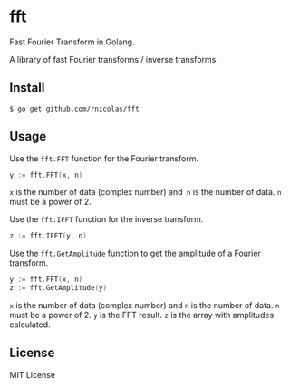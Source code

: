 # fft

Fast Fourier Transform in Golang.

A library of fast Fourier transforms / inverse transforms.

## Install

    $ go get github.com/rnicolas/fft

## Usage

Use the `fft.FFT` function for the Fourier transform.

```go
y := fft.FFT(x, n)
```

`x` is the number of data (complex number) and` n` is the number of data. `n` must be a power of 2.

Use the `fft.IFFT` function for the inverse transform.

```go
z := fft.IFFT(y, n)
```

Use the `fft.GetAmplitude` function to get the amplitude of a Fourier transform.

```go
y := fft.FFT(x, n)
z := fft.GetAmplitude(y)
```

`x` is the number of data (complex number) and `n` is the number of data. `n` must be a power of 2. `y` is the FFT result. `z` is the array with amplitudes calculated.

## License

MIT License
